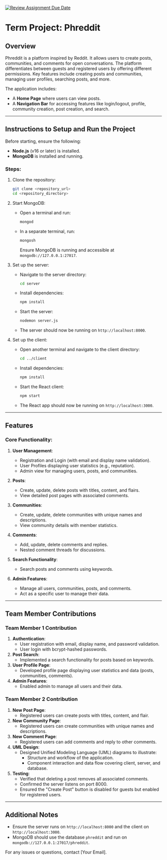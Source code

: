 [![Review Assignment Due Date](https://classroom.github.com/assets/deadline-readme-button-22041afd0340ce965d47ae6ef1cefeee28c7c493a6346c4f15d667ab976d596c.svg)](https://classroom.github.com/a/MVUO33FO)

# Term Project: Phreddit

## Overview
Phreddit is a platform inspired by Reddit. It allows users to create posts, communities, and comments for open conversations. The platform differentiates between guests and registered users by offering different permissions. Key features include creating posts and communities, managing user profiles, searching posts, and more.

The application includes:
- A **Home Page** where users can view posts.
- A **Navigation Bar** for accessing features like login/logout, profile, community creation, post creation, and search.

---

## Instructions to Setup and Run the Project

Before starting, ensure the following:
- **Node.js** (v16 or later) is installed.
- **MongoDB** is installed and running.

### Steps:
1. Clone the repository:
   ```bash
   git clone <repository_url>
   cd <repository_directory>
   ```

2. Start MongoDB:
   - Open a terminal and run:
     ```bash
     mongod
     ```
   - In a separate terminal, run:
     ```bash
     mongosh
     ```
     Ensure MongoDB is running and accessible at `mongodb://127.0.0.1:27017`.

3. Set up the server:
   - Navigate to the server directory:
     ```bash
     cd server
     ```
   - Install dependencies:
     ```bash
     npm install
     ```
   - Start the server:
     ```bash
     nodemon server.js
     ```
   - The server should now be running on `http://localhost:8000`.

4. Set up the client:
   - Open another terminal and navigate to the client directory:
     ```bash
     cd ../client
     ```
   - Install dependencies:
     ```bash
     npm install
     ```
   - Start the React client:
     ```bash
     npm start
     ```
   - The React app should now be running on `http://localhost:3000`.

---

## Features
### Core Functionality:
1. **User Management**:
   - Registration and Login (with email and display name validation).
   - User Profiles displaying user statistics (e.g., reputation).
   - Admin view for managing users, posts, and communities.

2. **Posts**:
   - Create, update, delete posts with titles, content, and flairs.
   - View detailed post pages with associated comments.

3. **Communities**:
   - Create, update, delete communities with unique names and descriptions.
   - View community details with member statistics.

4. **Comments**:
   - Add, update, delete comments and replies.
   - Nested comment threads for discussions.

5. **Search Functionality**:
   - Search posts and comments using keywords.

6. **Admin Features**:
   - Manage all users, communities, posts, and comments.
   - Act as a specific user to manage their data.

---

## Team Member Contributions

### Team Member 1 Contribution
1. **Authentication**:
   - User registration with email, display name, and password validation.
   - User login with bcrypt-hashed passwords.
2. **Post Search**:
   - Implemented a search functionality for posts based on keywords.
3. **User Profile Page**:
   - Developed profile page displaying user statistics and data (posts, communities, comments).
4. **Admin Features**:
   - Enabled admin to manage all users and their data.

### Team Member 2 Contribution
1. **New Post Page**:
   - Registered users can create posts with titles, content, and flair.
2. **New Community Page**:
   - Registered users can create communities with unique names and descriptions.
3. **New Comment Page**:
   - Registered users can add comments and reply to other comments.
4. **UML Design**:
   - Designed Unified Modeling Language (UML) diagrams to illustrate:
     - Structure and workflow of the application.
     - Component interaction and data flow covering client, server, and database.
5. **Testing**:
   - Verified that deleting a post removes all associated comments.
   - Confirmed the server listens on port 8000.
   - Ensured the "Create Post" button is disabled for guests but enabled for registered users.

---

## Additional Notes
- Ensure the server runs on `http://localhost:8000` and the client on `http://localhost:3000`.
- MongoDB should use the database `phreddit` and run on `mongodb://127.0.0.1:27017/phreddit`.

For any issues or questions, contact [Your Email].